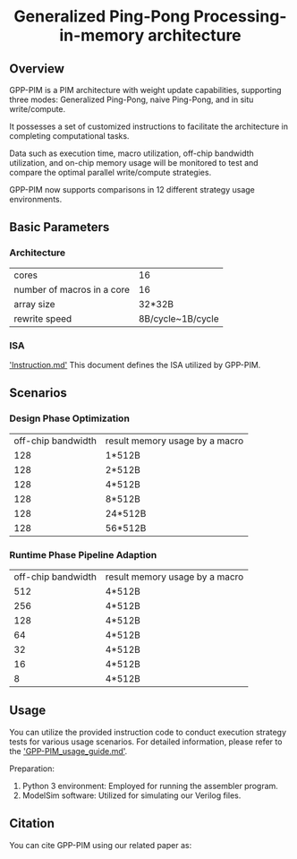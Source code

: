 <h1 align="center">Generalized Ping-Pong Processing-in-memory architecture</h1>

## Overview
GPP-PIM is a PIM architecture with weight update capabilities, supporting three modes: Generalized Ping-Pong, naive Ping-Pong, and in situ write/compute.

It possesses a set of customized instructions to facilitate the architecture in completing computational tasks.

Data such as execution time, macro utilization, off-chip bandwidth utilization, and on-chip memory usage will be monitored to test and compare the optimal parallel write/compute strategies.

GPP-PIM now supports comparisons in 12 different strategy usage environments.

## Basic Parameters
### Architecture
<table>
    <tr>
        <td> cores	    </td>
        <td> 16	    </td>
    </tr>
    <tr>
        <td> number of macros in a core  </td>
        <td> 16  </td>
    </tr>
    <tr>
        <td> array size	    </td>
        <td> 32*32B	    </td>
    </tr>
    <tr>
        <td> rewrite speed	    </td>
        <td> 8B/cycle~1B/cycle	    </td>
    </tr>
</table>

### ISA
['Instruction.md'](ISA/Instruction.md) This document defines the ISA utilized by GPP-PIM.

## Scenarios
### Design Phase Optimization
<table>
    <tr>
        <td> off-chip bandwidth	    </td>
        <td> result memory usage by a macro </td>
    </tr>
    <tr>
        <td> 128	    </td>
        <td> 1*512B </td>
    </tr>
    <tr>
        <td> 128	    </td>
        <td> 2*512B </td>
    </tr>
    <tr>
        <td> 128	    </td>
        <td> 4*512B </td>
    </tr>
    <tr>
        <td> 128	    </td>
        <td> 8*512B </td>
    </tr>
    <tr>
        <td> 128	    </td>
        <td> 24*512B </td>
    </tr>
    <tr>
        <td> 128	    </td>
        <td> 56*512B </td>
    </tr>
</table>

### Runtime Phase Pipeline Adaption
<table>
    <tr>
        <td> off-chip bandwidth	    </td>
        <td> result memory usage by a macro </td>
    </tr>
    <tr>
        <td> 512	    </td>
        <td> 4*512B </td>
    </tr>
    <tr>
        <td> 256	    </td>
        <td> 4*512B </td>
    </tr>
    <tr>
        <td> 128	    </td>
        <td> 4*512B </td>
    </tr>
    <tr>
        <td> 64	    </td>
        <td> 4*512B </td>
    </tr>
    <tr>
        <td> 32	    </td>
        <td> 4*512B </td>
    </tr>
    <tr>
        <td> 16	    </td>
        <td> 4*512B </td>
    </tr>
    <tr>
        <td> 8	    </td>
        <td> 4*512B </td>
    </tr>
</table>

## Usage

You can utilize the provided instruction code to conduct execution strategy tests for various usage scenarios. For detailed information, please refer to the ['GPP-PIM_usage_guide.md'](User_Guide/Instruction.md).

Preparation:
1. Python 3 environment: Employed for running the assembler program.
2. ModelSim software: Utilized for simulating our Verilog files.

## Citation
You can cite GPP-PIM using our related paper as:
